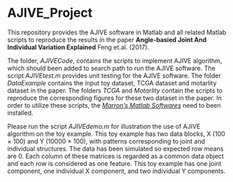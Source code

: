 # AJIVE_Project
This repository provides the AJIVE software in Matlab and all related Matlab scripts to reproduce the results in the paper 
**Angle-basied Joint And Individual Variation Explained** Feng et.al. (2017). 

The folder, *AJIVECode*, contains the scripts to implement AJIVE algorithm, which should been added to search path to run the AJIVE software. The script *AJIVEtest.m* provides unit testing for the AJIVE software. The folder  *DataExample* contains the input toy dataset, TCGA dataset and motarlity dataset in the paper. The folders *TCGA* and *Motarlity* contain the scripts to reproduce the corresponding figures for these two dataset in the paper. In order to utilize these scripts, the [*Marron’s Matlab Softwares*](http://marron.web.unc.edu/sample-page/marrons-matlab-software/) need to been installed.


Please run the script *AJIVEdemo.m* for illustration the use of AJIVE algorithm on the toy example. This toy example has two data blocks, X (100 × 100) and Y (10000 × 100), with patterns corresponding to joint and individual structures. The data has been simulated so expected row means are 0. Each column of these matrices is regarded as a common data object and each row is considered as one feature.  This toy example has one joint component, one individual X component, and two individual Y components. 